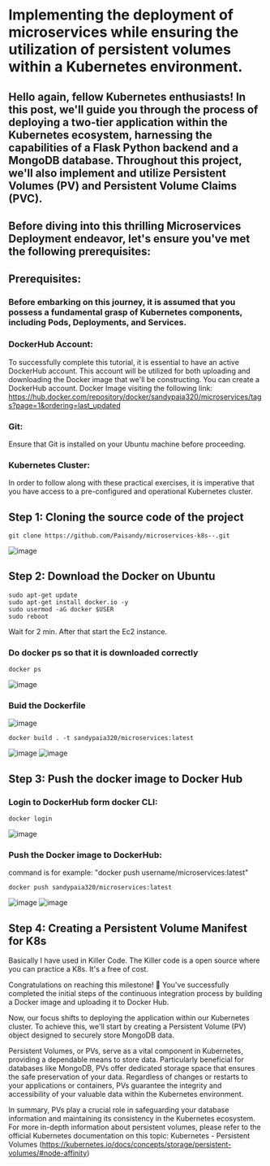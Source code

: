 # Implementing the deployment of microservices while ensuring the utilization of persistent volumes within a Kubernetes environment.

## Hello again, fellow Kubernetes enthusiasts! In this post, we'll guide you through the process of deploying a two-tier application within the Kubernetes ecosystem, harnessing the capabilities of a Flask Python backend and a MongoDB database. Throughout this project, we'll also implement and utilize Persistent Volumes (PV) and Persistent Volume Claims (PVC).
## Before diving into this thrilling Microservices Deployment endeavor, let's ensure you've met the following prerequisites:
## Prerequisites:
### Before embarking on this journey, it is assumed that you possess a fundamental grasp of Kubernetes components, including Pods, Deployments, and Services.
### DockerHub Account: 
To successfully complete this tutorial, it is essential to have an active DockerHub account. This account will be utilized for both uploading and downloading the Docker image that we'll be constructing. You can create a DockerHub account. Docker Image visiting the following link: https://hub.docker.com/repository/docker/sandypaia320/microservices/tags?page=1&ordering=last_updated
### Git: 
Ensure that Git is installed on your Ubuntu machine before proceeding.
### Kubernetes Cluster: 
In order to follow along with these practical exercises, it is imperative that you have access to a pre-configured and operational Kubernetes cluster.

## Step 1: Cloning the source code of the project
```
git clone https://github.com/Paisandy/microservices-k8s--.git
```
![image](https://github.com/Paisandy/microservices-k8s--/assets/115485972/c0770f40-df2b-4750-a4ee-e90ae5e46644)

## Step 2: Download the Docker on Ubuntu 
```
sudo apt-get update
sudo apt-get install docker.io -y
sudo usermod -aG docker $USER
sudo reboot
```
Wait for 2 min. After that start the Ec2 instance.
### Do docker ps so that it is downloaded correctly
```
docker ps
```
![image](https://github.com/Paisandy/microservices-k8s--/assets/115485972/3ddbca5b-b4d4-4194-912a-ed5622747466)
### Buid the Dockerfile
![image](https://github.com/Paisandy/microservices-k8s--/assets/115485972/ad7b1cbd-d0c3-45f9-a0de-e0bcd6ab89e2)

```
docker build . -t sandypaia320/microservices:latest
```
![image](https://github.com/Paisandy/microservices-k8s--/assets/115485972/14300498-e0ab-4553-8953-6c77a1753d2e)
![image](https://github.com/Paisandy/microservices-k8s--/assets/115485972/a445c250-f9d9-4b50-ada0-b11cfd2e7b90)

## Step 3: Push the docker image to Docker Hub
### Login to DockerHub form docker CLI:
```
docker login
```
![image](https://github.com/Paisandy/microservices-k8s--/assets/115485972/dd20ac14-0058-4f6b-8331-d729db57e025)
### Push the Docker image to DockerHub:
command is for example: "docker push username/microservices:latest"
```
docker push sandypaia320/microservices:latest
```
![image](https://github.com/Paisandy/microservices-k8s--/assets/115485972/d7dee8ad-d6a8-4ac1-8c99-12b24d7ab905)
![image](https://github.com/Paisandy/microservices-k8s--/assets/115485972/e8314dda-773f-43d7-bd90-d5bb0a1ccda0)

## Step 4: Creating a Persistent Volume Manifest for K8s
Basically I have used in Killer Code. The Killer code is a open source where you can practice a K8s. It's a free of cost.

Congratulations on reaching this milestone! 🥳 You've successfully completed the initial steps of the continuous integration process by building a Docker image and uploading it to Docker Hub.

Now, our focus shifts to deploying the application within our Kubernetes cluster. To achieve this, we'll start by creating a Persistent Volume (PV) object designed to securely store MongoDB data.

Persistent Volumes, or PVs, serve as a vital component in Kubernetes, providing a dependable means to store data. Particularly beneficial for databases like MongoDB, PVs offer dedicated storage space that ensures the safe preservation of your data. Regardless of changes or restarts to your applications or containers, PVs guarantee the integrity and accessibility of your valuable data within the Kubernetes environment.

In summary, PVs play a crucial role in safeguarding your database information and maintaining its consistency in the Kubernetes ecosystem. For more in-depth information about persistent volumes, please refer to the official Kubernetes documentation on this topic: Kubernetes - Persistent Volumes (https://kubernetes.io/docs/concepts/storage/persistent-volumes/#node-affinity)




